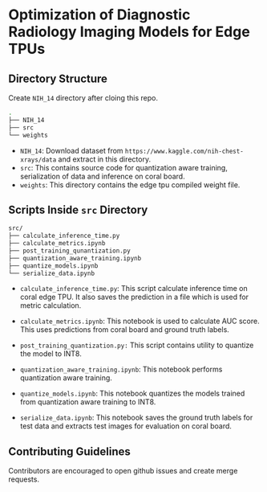 # Optimization of Diagnostic Radiology Imaging Models for Edge TPUs

## Directory Structure

Create `NIH_14` directory after cloing this repo.

```bash
.
├── NIH_14
├── src
└── weights
```

- `NIH_14`: Download dataset from `https://www.kaggle.com/nih-chest-xrays/data` and extract in this directory.
- `src`: This contains source code for quantization aware training, serialization of data and inference on coral board.
- `weights`: This directory contains the edge tpu compiled weight file.

## Scripts Inside `src` Directory

```bash
src/
├── calculate_inference_time.py
├── calculate_metrics.ipynb
├── post_training_qunantization.py
├── quantization_aware_training.ipynb
├── quantize_models.ipynb
└── serialize_data.ipynb
```

- `calculate_inference_time.py`: This script calculate inference time on coral edge TPU. It also saves the prediction in a file which is used for metric calculation.

- `calculate_metrics.ipynb`: This notebook is used to calculate AUC score. This uses predictions from coral board and ground truth labels.

- `post_training_quantization.py:` This script contains utility to quantize the model to INT8.

- `quantization_aware_training.ipynb`: This notebook performs quantization aware training.

- `quantize_models.ipynb`: This notebook quantizes the models trained from quantization aware training to INT8.

- `serialize_data.ipynb`: This notebook saves the ground truth labels for test data and extracts test images for evaluation on coral board.

## Contributing Guidelines

Contributors are encouraged to open github issues and create merge requests.